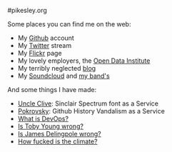 #pikesley.org

Some places you can find me on the web:

* My [Github](https://github.com/pikesley) account
* My [Twitter](https://twitter.com/pikesley) stream
* My [Flickr](http://www.flickr.com/photos/pikesley/) page
* My lovely employers, the [Open Data Institute](http://theodi.org/team/sam-pikesley)
* My terribly neglected [blog](http://org.orgraphone.org/)
* My [Soundcloud](https://soundcloud.com/pikesley) and [my band's](https://soundcloud.com/rawfunkmaharishi)


And some things I have made:

* [Uncle Clive](http://uncleclive.herokuapp.com/): Sinclair Spectrum font as a Service
* [Pokrovsky](http://pokrovsky.herokuapp.com/): Github History Vandalism as a Service
* [What is DevOps?](http://whatisdevops.com/)
* [Is Toby Young wrong?](http://istobyyoungwrong.info/)
* [Is James Delingpole wrong?](http://isjamesdelingpolewrong.info/)
* [How fucked is the climate?](http://howfuckedistheclimate.com/)